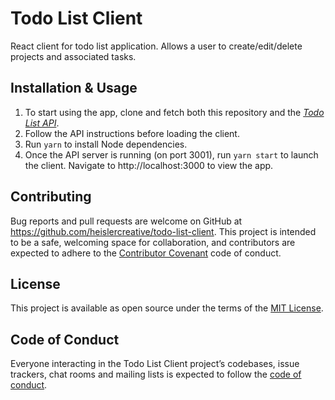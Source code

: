 # Todo List Client

React client for todo list application. Allows a user to create/edit/delete projects and associated tasks.

## Installation & Usage

1) To start using the app, clone and fetch both this repository and the [_Todo List API_](https://github.com/heislercreative/todo-list-api).
2) Follow the API instructions before loading the client.
2) Run `yarn` to install Node dependencies.
4) Once the API server is running (on port 3001), run `yarn start` to launch the client. Navigate to http://localhost:3000 to view the app.

## Contributing

Bug reports and pull requests are welcome on GitHub at https://github.com/heislercreative/todo-list-client. This project is intended to be a safe, welcoming space for collaboration, and contributors are expected to adhere to the [Contributor Covenant](http://contributor-covenant.org) code of conduct.

## License

This project is available as open source under the terms of the [MIT License](https://opensource.org/licenses/MIT).

## Code of Conduct

Everyone interacting in the Todo List Client project’s codebases, issue trackers, chat rooms and mailing lists is expected to follow the [code of conduct](https://github.com/heislercreative/todo-list-client/blob/master/CODE_OF_CONDUCT.md).

